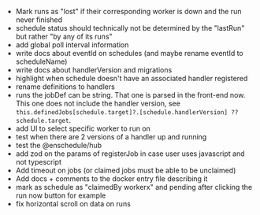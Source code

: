 * Mark runs as "lost" if their corresponding worker is down and the run never finished
* schedule status should technically not be determined by the "lastRun" but rather "by any of its runs"
* add global poll interval information
* write docs about eventId on schedules (and maybe rename eventId to scheduleName)
* write docs about handlerVersion and migrations
* highlight when schedule doesn't have an associated handler registered
* rename definitions to handlers
* runs the jobDef can be string. That one is parsed in the front-end now. This one does not include the handler version, see `this.definedJobs[schedule.target]?.[schedule.handlerVersion] ?? schedule.target`.
* add UI to select specific worker to run on
* test when there are 2 versions of a handler up and running
* test the @enschedule/hub
* add zod on the params of registerJob in case user uses javascript and not typescript
* Add timeout on jobs (or claimed jobs must be able to be unclaimed)
* Add docs + comments to the docker entry file describing it
* mark as schedule as "claimedBy workerx" and pending after clicking the run now button for example
* fix horizontal scroll on data on runs 
